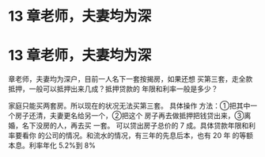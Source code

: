 # 13 章老师，夫妻均为深

# 13 章老师，夫妻均为深

章老师，夫妻均为深户，目前一人名下一套按揭房，如果还想 买第三套，走全款抵押，一般可以抵押出来几成？抵押贷款的 年限和利率一般是多少？

家庭只能买两套房。所以现在的状况无法买第三套。 具体操作 方法：①把其中一个房子还清，夫妻更名给另一个，②把这个 房子再去做抵押把钱贷出来，③离婚，名下没房的人，再去买 一套。 可以贷出房子总价的 7 成。具体贷款年限和利率要看你 的公司的情况。和流水的情况，有三年的先息后本，也有 20 年 的等额本息。利率年化 5.2%到 8%